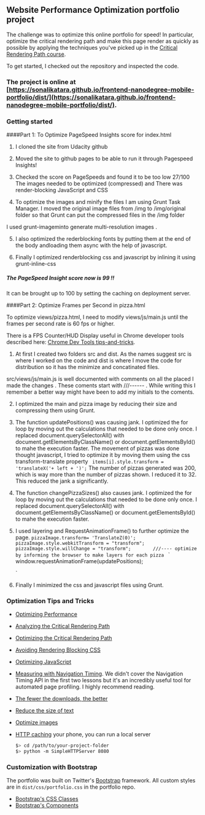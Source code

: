 ## Website Performance Optimization portfolio project

The challenge was to optimize this online portfolio for speed! In particular, optimize the critical rendering path and make this page render as quickly as possible by applying the techniques you've picked up in the [Critical Rendering Path course](https://www.udacity.com/course/ud884).

To get started, I checked out the repository  and inspected the code.

### The project is online at [https://sonalikatara.github.io/frontend-nanodegree-mobile-portfolio/dist/](https://sonalikatara.github.io/frontend-nanodegree-mobile-portfolio/dist/).



### Getting started

####Part 1: To Optimize PageSpeed Insights score for index.html

1. I cloned the site from Udacity github

2. Moved the site to github pages to be able to run it through Pagespeed Insights! 

3. Checked the score on PageSpeeds and found it to be too low 27/100
   The images needed to be optimized (compressed) and  There was render-blocking JavaScript and CSS 

4. To optimize the images and minify the files I am using Grunt Task Manager.
    I moved the original image files from /img to /img/original folder so that Grunt can put the compressed files in the /img folder

  I used grunt-imageminto generate multi-resolution images .

5. I also optimized the rederblocking fonts by putting them at the end of the body andloading them async with the help of javascript.

6. Finally I optimized renderblocking css and javascript by inlining it using grunt-inline-css

##### The PageSpeed Insight score now is 99 !!

It can be brought up to 100 by setting the caching on deployment server.


####Part 2: Optimize Frames per Second in pizza.html

To optimize views/pizza.html, I need to modify views/js/main.js until the frames per second rate is 60 fps or higher. 

There is a FPS Counter/HUD Display useful in Chrome developer tools described here: [Chrome Dev Tools tips-and-tricks](https://developer.chrome.com/devtools/docs/tips-and-tricks).

1. At first I created two folders src and dist. As the names suggest src is where I worked on the code and dist is where I move the code for distribution so it has the  minimize and concatinated files.

 src/views/js/main.js is well documented with comments on all the placed I made the changes . These coments start with ///------ . While writing this I remember a better way might have been to add my initials to the coments.

2. I optimized the main and pizza image by reducing their size and compressing them using Grunt. 

3. The function updatePositions() was causing jank.
   I optimized the for loop by moving out the calculations that needed to be done only once.
   I replaced document.querySelectorAll() with document.getElementsByClassName() or document.getElementsById() to mahe the execution faster.
   The movement of pizzas was done thought javascript, I tried to optimize it by moving them using the css transform-translate property
   ` items[i].style.transform = 'translateX('+ left + ')';`
   The number of pizzas generated was 200, which is way more than the number of pizzas shown. I reduced it to 32. This reduced the jank a significantly.

4. The function changePizzaSizes() also causes jank.
   I optimized the for loop by moving out the calculations that needed to be done only once.
   I replaced document.querySelectorAll() with document.getElementsByClassName() or document.getElementsById() to mahe the execution faster.
   
5. I used layering and RequestAnimationFrame() to further optimize the page.
   `pizzaImage.transform= 'TranslateZ(0)';
    pizzaImage.style.webkitTransform = "transform";
    pizzaImage.style.willChange = "transform";        ///---- optimize by informing the browser to make layers for each pizza
   `
    `
     window.requestAnimationFrame(updatePositions);

   `

6. Finally I minimized the css and javascript files using Grunt.
  




### Optimization Tips and Tricks
* [Optimizing Performance](https://developers.google.com/web/fundamentals/performance/ "web performance")
* [Analyzing the Critical Rendering Path](https://developers.google.com/web/fundamentals/performance/critical-rendering-path/analyzing-crp.html "analyzing crp")
* [Optimizing the Critical Rendering Path](https://developers.google.com/web/fundamentals/performance/critical-rendering-path/optimizing-critical-rendering-path.html "optimize the crp!")
* [Avoiding Rendering Blocking CSS](https://developers.google.com/web/fundamentals/performance/critical-rendering-path/render-blocking-css.html "render blocking css")
* [Optimizing JavaScript](https://developers.google.com/web/fundamentals/performance/critical-rendering-path/adding-interactivity-with-javascript.html "javascript")
* [Measuring with Navigation Timing](https://developers.google.com/web/fundamentals/performance/critical-rendering-path/measure-crp.html "nav timing api"). We didn't cover the Navigation Timing API in the first two lessons but it's an incredibly useful tool for automated page profiling. I highly recommend reading.
* <a href="https://developers.google.com/web/fundamentals/performance/optimizing-content-efficiency/eliminate-downloads.html">The fewer the downloads, the better</a>
* <a href="https://developers.google.com/web/fundamentals/performance/optimizing-content-efficiency/optimize-encoding-and-transfer.html">Reduce the size of text</a>
* <a href="https://developers.google.com/web/fundamentals/performance/optimizing-content-efficiency/image-optimization.html">Optimize images</a>
* <a href="https://developers.google.com/web/fundamentals/performance/optimizing-content-efficiency/http-caching.html">HTTP caching</a>
your phone, you can run a local server

  ```bash
  $> cd /path/to/your-project-folder
  $> python -m SimpleHTTPServer 8080
  ```
### Customization with Bootstrap
The portfolio was built on Twitter's <a href="http://getbootstrap.com/">Bootstrap</a> framework. All custom styles are in `dist/css/portfolio.css` in the portfolio repo.

* <a href="http://getbootstrap.com/css/">Bootstrap's CSS Classes</a>
* <a href="http://getbootstrap.com/components/">Bootstrap's Components</a>

